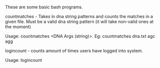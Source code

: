 These are some basic bash programs.

countmatches -
Takes in dna string patterns and counts the matches in a given file. Must be a valid dna string pattern (it will take non-valid ones at the moment)

Usage: countmatches <filename> <DNA Args (string)>. Eg: countmatches dna.txt agc agg


logincount - counts amount of times users have logged into system.

Usage: logincount <list of user names>
